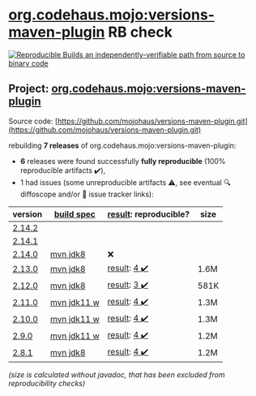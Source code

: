 [org.codehaus.mojo:versions-maven-plugin](https://search.maven.org/artifact/org.codehaus.mojo/versions-maven-plugin/) RB check
=======

[![Reproducible Builds](https://reproducible-builds.org/images/logos/rb.svg) an independently-verifiable path from source to binary code](https://reproducible-builds.org/)

## Project: [org.codehaus.mojo:versions-maven-plugin](https://search.maven.org/artifact/org.codehaus.mojo/versions-maven-plugin/)

Source code: [https://github.com/mojohaus/versions-maven-plugin.git](https://github.com/mojohaus/versions-maven-plugin.git)

rebuilding **7 releases** of org.codehaus.mojo:versions-maven-plugin:
- **6** releases were found successfully **fully reproducible** (100% reproducible artifacts :heavy_check_mark:),
- 1 had issues (some unreproducible artifacts :warning:, see eventual :mag: diffoscope and/or :memo: issue tracker links):

| version | [build spec](/BUILDSPEC.md) | [result](https://reproducible-builds.org/docs/jvm/): reproducible? | size |
| -- | --------- | ------ | -- |
| [2.14.2](https://search.maven.org/artifact/org.codehaus.mojo/versions-maven-plugin/2.14.2/pom) | | | |
| [2.14.1](https://search.maven.org/artifact/org.codehaus.mojo/versions-maven-plugin/2.14.1/pom) | | | |
| [2.14.0](https://search.maven.org/artifact/org.codehaus.mojo/versions-maven-plugin/2.14.0/pom) | [mvn jdk8](versions-maven-plugin-2.14.0.buildspec) | :x: |  |
| [2.13.0](https://search.maven.org/artifact/org.codehaus.mojo/versions-maven-plugin/2.13.0/pom) | [mvn jdk8](versions-maven-plugin-2.13.0.buildspec) | [result](versions-maven-plugin-2.13.0.buildinfo): [4 :heavy_check_mark: ](versions-maven-plugin-2.13.0.buildcompare) | 1.6M |
| [2.12.0](https://search.maven.org/artifact/org.codehaus.mojo/versions-maven-plugin/2.12.0/pom) | [mvn jdk8](versions-maven-plugin-2.12.0.buildspec) | [result](versions-maven-plugin-2.12.0.buildinfo): [3 :heavy_check_mark: ](versions-maven-plugin-2.12.0.buildcompare) | 581K |
| [2.11.0](https://search.maven.org/artifact/org.codehaus.mojo/versions-maven-plugin/2.11.0/pom) | [mvn jdk11 w](versions-maven-plugin-2.11.0.buildspec) | [result](versions-maven-plugin-2.11.0.buildinfo): [4 :heavy_check_mark: ](versions-maven-plugin-2.11.0.buildcompare) | 1.3M |
| [2.10.0](https://search.maven.org/artifact/org.codehaus.mojo/versions-maven-plugin/2.10.0/pom) | [mvn jdk11 w](versions-maven-plugin-2.10.0.buildspec) | [result](versions-maven-plugin-2.10.0.buildinfo): [4 :heavy_check_mark: ](versions-maven-plugin-2.10.0.buildcompare) | 1.3M |
| [2.9.0](https://search.maven.org/artifact/org.codehaus.mojo/versions-maven-plugin/2.9.0/pom) | [mvn jdk11 w](versions-maven-plugin-2.9.0.buildspec) | [result](versions-maven-plugin-2.9.0.buildinfo): [4 :heavy_check_mark: ](versions-maven-plugin-2.9.0.buildcompare) | 1.2M |
| [2.8.1](https://search.maven.org/artifact/org.codehaus.mojo/versions-maven-plugin/2.8.1/pom) | [mvn jdk8](versions-maven-plugin-2.8.1.buildspec) | [result](versions-maven-plugin-2.8.1.buildinfo): [4 :heavy_check_mark: ](versions-maven-plugin-2.8.1.buildcompare) | 1.2M |

<i>(size is calculated without javadoc, that has been excluded from reproducibility checks)</i>

